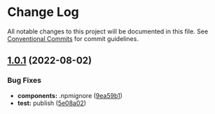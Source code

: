 # Change Log

All notable changes to this project will be documented in this file.
See [Conventional Commits](https://conventionalcommits.org) for commit guidelines.

## [1.0.1](https://gitee.com/sparkparis123/lerna-cli/compare/@union-cli/components@1.0.5...@union-cli/components@1.0.1) (2022-08-02)


### Bug Fixes

* **components:** .npmignore ([9ea59b1](https://gitee.com/sparkparis123/lerna-cli/commits/9ea59b1c0a14807d4b5a8b334dcdff3ab0b8a8fd))
* **test:** publish ([5e08a02](https://gitee.com/sparkparis123/lerna-cli/commits/5e08a02e1dbf25a2d378ca8804957391e8a6d8e9))
